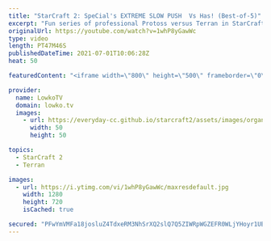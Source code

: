 ```yaml
---
title: "StarCraft 2: SpeCial's EXTREME SLOW PUSH  Vs Has! (Best-of-5)"
excerpt: "Fun series of professional Protoss versus Terran in StarCraft 2. While Has is known for his very aggressive playstyle, it is primarily SpeCial that decides the pacing of this best-of-5 series.  Support my work on Patreon: http://www.patreon.com/lowkotv Become a YouTube member: https://lowko.tv/join"
originalUrl: https://youtube.com/watch?v=1whP8yGawWc
type: video
length: PT47M46S
publishedDateTime: 2021-07-01T10:06:28Z
heat: 50

featuredContent: "<iframe width=\"800\" height=\"500\" frameborder=\"0\" src=\"https://www.youtube.com/embed/1whP8yGawWc\" allow=\"accelerometer; autoplay; encrypted-media; gyroscope; picture-in-picture\" allowfullscreen></iframe>"

provider:
  name: LowkoTV
  domain: lowko.tv
  images:
    - url: https://everyday-cc.github.io/starcraft2/assets/images/organizations/lowko.tv-50x50.jpg
      width: 50
      height: 50

topics:
  - StarCraft 2
  - Terran

images:
  - url: https://i.ytimg.com/vi/1whP8yGawWc/maxresdefault.jpg
    width: 1280
    height: 720
    isCached: true

secured: "PFwYmVMFa18josluZ4TdxeRM3NhSrXQ2slQ7Q5ZIWRpWGZEFR0WLjYHoyr1UB7gNlbg7+iDSmLsJQBuMVpiGzyZVEGvNHa85m94aBHvCltzZwMJTtuh5EhgihLbYaCiRGCcRYJC8GxCSapoPm9mwnWC8lQ5s9gjWGpJIP1AUHegwZJ1iBzEoUmG/FnlqyLCbn1YiPefWQr8dZ7PAuuzL2CGknKVwQViYkuUpWEPfUI6wRMFuUi3+v2BOx82L6/0474Yu3GYTBsYSxE7kgj2JnJ2AhuGE9BIBQPUaZprjpzlcH+RMQgBhXIQeuWnFeJyM39/ho3K9F4cc9PiRP0NUnmqz4aM+icnOV4QJf2VMH9aXxtVkx9Y8xfK/o+sKZnkGhy2KiAiYFBAtau3s4Z6E+xlBxcSg/NrJ8Va+IgibPU0=;7ssbkcOCj6p6VN7ewvrulA=="
---
```


